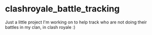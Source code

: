 # clashroyale_battle_tracking

Just a little project I'm working on to help track who are not doing their battles in my clan, in clash royale :)
